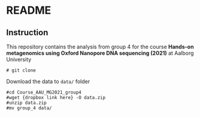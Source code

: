 # README

## Instruction
This repository contains the analysis from group 4 for the course **Hands-on metagenomics using Oxford Nanopore DNA sequencing (2021)** at Aalborg University

```{bash}
# git clone 
```

Download the data to `data/` folder

```{bash}
#cd Course_AAU_MG2021_group4
#wget {dropbox link here} -O data.zip
#unzip data.zip
#mv group_4 data/

```